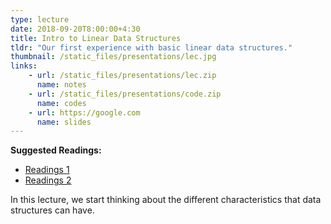 ```yaml
---
type: lecture
date: 2018-09-20T8:00:00+4:30
title: Intro to Linear Data Structures
tldr: "Our first experience with basic linear data structures."
thumbnail: /static_files/presentations/lec.jpg
links: 
    - url: /static_files/presentations/lec.zip
      name: notes
    - url: /static_files/presentations/code.zip
      name: codes
    - url: https://google.com
      name: slides
---
```

**Suggested Readings:**
- [Readings 1](http://example.com)
- [Readings 2](http://example.com)

In this lecture, we start thinking about the different characteristics that data structures can have. 